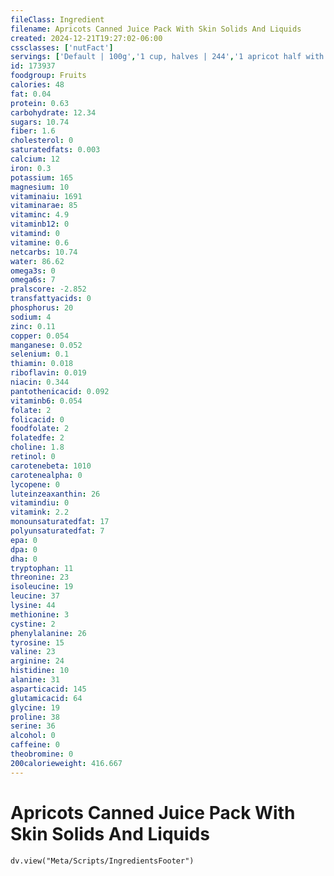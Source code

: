 ```yaml
---
fileClass: Ingredient
filename: Apricots Canned Juice Pack With Skin Solids And Liquids
created: 2024-12-21T19:27:02-06:00
cssclasses: ['nutFact']
servings: ['Default | 100g','1 cup, halves | 244','1 apricot half with liquid | 36']
id: 173937
foodgroup: Fruits
calories: 48
fat: 0.04
protein: 0.63
carbohydrate: 12.34
sugars: 10.74
fiber: 1.6
cholesterol: 0
saturatedfats: 0.003
calcium: 12
iron: 0.3
potassium: 165
magnesium: 10
vitaminaiu: 1691
vitaminarae: 85
vitaminc: 4.9
vitaminb12: 0
vitamind: 0
vitamine: 0.6
netcarbs: 10.74
water: 86.62
omega3s: 0
omega6s: 7
pralscore: -2.852
transfattyacids: 0
phosphorus: 20
sodium: 4
zinc: 0.11
copper: 0.054
manganese: 0.052
selenium: 0.1
thiamin: 0.018
riboflavin: 0.019
niacin: 0.344
pantothenicacid: 0.092
vitaminb6: 0.054
folate: 2
folicacid: 0
foodfolate: 2
folatedfe: 2
choline: 1.8
retinol: 0
carotenebeta: 1010
carotenealpha: 0
lycopene: 0
luteinzeaxanthin: 26
vitamindiu: 0
vitamink: 2.2
monounsaturatedfat: 17
polyunsaturatedfat: 7
epa: 0
dpa: 0
dha: 0
tryptophan: 11
threonine: 23
isoleucine: 19
leucine: 37
lysine: 44
methionine: 3
cystine: 2
phenylalanine: 26
tyrosine: 15
valine: 23
arginine: 24
histidine: 10
alanine: 31
asparticacid: 145
glutamicacid: 64
glycine: 19
proline: 38
serine: 36
alcohol: 0
caffeine: 0
theobromine: 0
200calorieweight: 416.667
---
```


# Apricots Canned Juice Pack With Skin Solids And Liquids

```dataviewjs
dv.view("Meta/Scripts/IngredientsFooter")
```